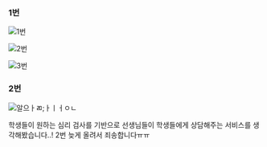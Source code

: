 ### 1번
![1번](https://user-images.githubusercontent.com/80961795/117559348-7ef29000-b0bf-11eb-9929-7b5565cd778c.PNG)

![2번](https://user-images.githubusercontent.com/80961795/117559350-8154ea00-b0bf-11eb-85c2-a47d783caddb.PNG)

![3번](https://user-images.githubusercontent.com/80961795/117559353-831ead80-b0bf-11eb-8819-f42219a03488.PNG)


### 2번
![알으ㅏㄻ;ㅏㅣㅓㅇㄴ](https://user-images.githubusercontent.com/80961795/117565229-191bfd80-b0eb-11eb-8f59-5266517ef13e.PNG)

학생들이 원하는 심리 검사를 기반으로 선생님들이 학생들에게 상담해주는 서비스를 생각해봤습니다..!
2번 늦게 올려서 죄송합니다ㅠㅠ
